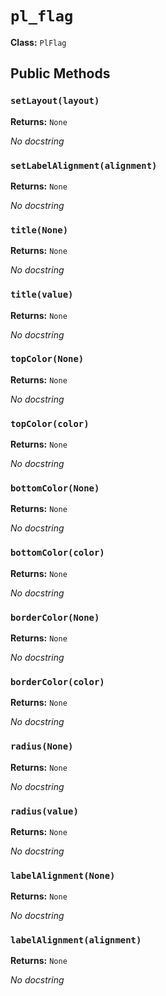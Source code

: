 # `pl_flag`

**Class:** `PlFlag`

## Public Methods

### `setLayout(layout)`
**Returns:** `None`

_No docstring_

### `setLabelAlignment(alignment)`
**Returns:** `None`

_No docstring_

### `title(None)`
**Returns:** `None`

_No docstring_

### `title(value)`
**Returns:** `None`

_No docstring_

### `topColor(None)`
**Returns:** `None`

_No docstring_

### `topColor(color)`
**Returns:** `None`

_No docstring_

### `bottomColor(None)`
**Returns:** `None`

_No docstring_

### `bottomColor(color)`
**Returns:** `None`

_No docstring_

### `borderColor(None)`
**Returns:** `None`

_No docstring_

### `borderColor(color)`
**Returns:** `None`

_No docstring_

### `radius(None)`
**Returns:** `None`

_No docstring_

### `radius(value)`
**Returns:** `None`

_No docstring_

### `labelAlignment(None)`
**Returns:** `None`

_No docstring_

### `labelAlignment(alignment)`
**Returns:** `None`

_No docstring_